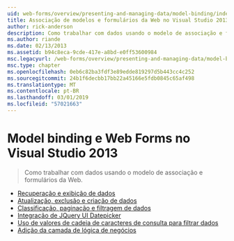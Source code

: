 ```yaml
---
uid: web-forms/overview/presenting-and-managing-data/model-binding/index
title: Associação de modelos e formulários da Web no Visual Studio 2013 | Microsoft Docs
author: rick-anderson
description: Como trabalhar com dados usando o modelo de associação e formulários da Web.
ms.author: riande
ms.date: 02/13/2013
ms.assetid: b94c8eca-9cde-417e-a8bd-e0ff53600984
msc.legacyurl: /web-forms/overview/presenting-and-managing-data/model-binding
msc.type: chapter
ms.openlocfilehash: 0eb6c82ba3fdf3e89edde819297d5b443cc4c252
ms.sourcegitcommit: 24b1f6decbb17bb22a45166e5fdb0845c65af498
ms.translationtype: MT
ms.contentlocale: pt-BR
ms.lasthandoff: 03/01/2019
ms.locfileid: "57021663"
---
```

<a name="model-binding-and-web-forms-in-visual-studio-2013"></a>Model binding e Web Forms no Visual Studio 2013
====================
> Como trabalhar com dados usando o modelo de associação e formulários da Web.


- [Recuperação e exibição de dados](retrieving-data.md)
- [Atualização, exclusão e criação de dados](updating-deleting-and-creating-data.md)
- [Classificação, paginação e filtragem de dados](sorting-paging-and-filtering-data.md)
- [Integração de JQuery UI Datepicker](integrating-jquery-ui.md)
- [Uso de valores de cadeia de caracteres de consulta para filtrar dados](using-query-string-values-to-retrieve-data.md)
- [Adição da camada de lógica de negócios](adding-business-logic-layer.md)

